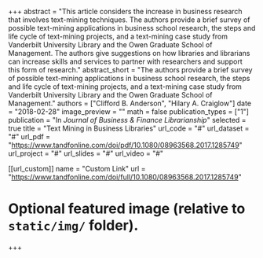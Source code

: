 +++
abstract = "This article considers the increase in business research that involves text-mining techniques. The authors provide a brief survey of possible text-mining applications in business school research, the steps and life cycle of text-mining projects, and a text-mining case study from Vanderbilt University Library and the Owen Graduate School of Management. The authors give suggestions on how libraries and librarians can increase skills and services to partner with researchers and support this form of research."
abstract_short = "The authors provide a brief survey of possible text-mining applications in business school research, the steps and life cycle of text-mining projects, and a text-mining case study from Vanderbilt University Library and the Owen Graduate School of Management."
authors = ["Clifford B. Anderson", "Hilary A. Craiglow"]
date = "2018-02-28"
image_preview = ""
math = false
publication_types = ["1"]
publication = "In *Journal of Business & Finance Librarianship*"
selected = true
title = "Text Mining in Business Libraries"
url_code = "#"
url_dataset = "#"
url_pdf = "https://www.tandfonline.com/doi/pdf/10.1080/08963568.2017.1285749"
url_project = "#"
url_slides = "#"
url_video = "#"

[[url_custom]]
name = "Custom Link"
url = "https://www.tandfonline.com/doi/full/10.1080/08963568.2017.1285749"

# Optional featured image (relative to `static/img/` folder).

+++
